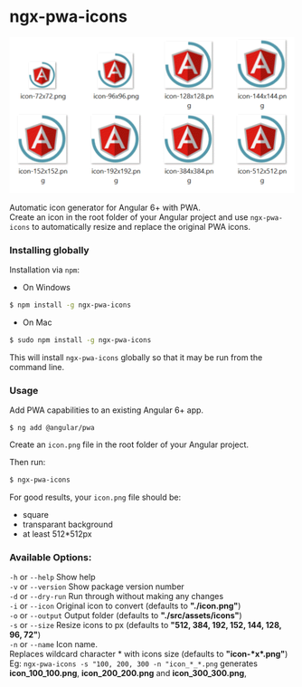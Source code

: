 # ngx-pwa-icons

![PWA icons](./bin/ngx-pwa-icons.png)

Automatic icon generator for Angular 6+ with PWA.    
Create an icon in the root folder of your Angular project and use `ngx-pwa-icons` to automatically resize and replace the original PWA icons.

### Installing globally

Installation via `npm`: 
    
- On Windows  

```bash
$ npm install -g ngx-pwa-icons
```  

- On Mac

```bash
$ sudo npm install -g ngx-pwa-icons
```

This will install `ngx-pwa-icons` globally so that it may be run from the command line.

### Usage

Add PWA capabilities to an existing Angular 6+ app.

    $ ng add @angular/pwa

Create an `icon.png` file in the root folder of your Angular project. 

Then run:
```bash
$ ngx-pwa-icons
```

For good results, your `icon.png` file should be:

- square
- transparant background
- at least 512*512px

### Available Options:

`-h` or `--help` Show help   
`-v` or `--version` Show package version number   
`-d` or `--dry-run` Run through without making any changes  
`-i` or `--icon` Original icon to convert (defaults to **"./icon.png"**)   
`-o` or `--output` Output folder  (defaults to **"./src/assets/icons"**)   
`-s` or `--size` Resize icons to px  (defaults to **"512, 384, 192, 152, 144, 128, 96, 72"**)   
`-n` or `--name` Icon name.   
Replaces wildcard character * with icons size  (defaults to **"icon-\*x\*.png"**)  
Eg: `ngx-pwa-icons -s "100, 200, 300 -n "icon_*_*.png` generates **icon_100_100.png**, **icon_200_200.png** and **icon_300_300.png**, 